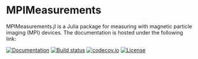 # MPIMeasurements

MPIMeasurements.jl is a Julia package for measuring with magnetic particle imaging (MPI) devices. The documentation is hosted under the following link:

[![Documentation](https://img.shields.io/badge/docs-latest-blue.svg)](https://magneticparticleimaging.github.io/MPIMeasurements.jl/dev/)
[![Build status](https://github.com/MagneticParticleImaging/MPIMeasurements.jl/workflows/CI/badge.svg)](https://github.com/MagneticParticleImaging/MPIMeasurements.jl/actions)
[![codecov.io](http://codecov.io/github/MagneticParticleImaging/MPIMeasurements.jl/coverage.svg?branch=master)](http://codecov.io/github/MagneticParticleImaging/MPIMeasurements.jl?branch=master)
[![License](https://img.shields.io/github/license/MagneticParticleImaging/MPIMeasurements.jl?color=green&style=flat)](https://github.com/MagneticParticleImaging/MPIMeasurements.jl/blob/master/LICENSE)

